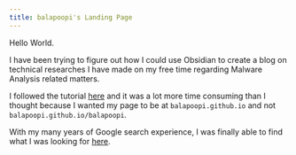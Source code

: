 ```yaml
---
title: balapoopi's Landing Page
---
```


Hello World.

I have been trying to figure out how I could use Obsidian to create a blog on technical researches I have made on my free time regarding Malware Analysis related matters.

I followed the tutorial [here](https://notes.nicolevanderhoeven.com/How+to+publish+Obsidian+notes+with+Quartz+on+GitHub+Pages) and it was a lot more time consuming than I thought because I wanted my page to be at `balapoopi.github.io` and not `balapoopi.github.io/balapoopi`.

With my many years of Google search experience, I was finally able to find what I was looking for [here](https://gist.github.com/codeadamca/bc3dcb6fc768ee1714918aa15cf13fad). 

